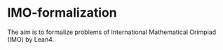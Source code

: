 # IMO-formalization
The aim is to formalize problems of International Mathematical Orimpiad (IMO) by Lean4.
